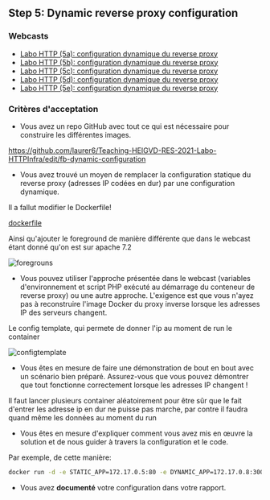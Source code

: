 ## Step 5: Dynamic reverse proxy configuration

### Webcasts

* [Labo HTTP (5a): configuration dynamique du reverse proxy](https://www.youtube.com/watch?v=iGl3Y27AewU)
* [Labo HTTP (5b): configuration dynamique du reverse proxy](https://www.youtube.com/watch?v=lVWLdB3y-4I)
* [Labo HTTP (5c): configuration dynamique du reverse proxy](https://www.youtube.com/watch?v=MQj-FzD-0mE)
* [Labo HTTP (5d): configuration dynamique du reverse proxy](https://www.youtube.com/watch?v=B_JpYtxoO_E)
* [Labo HTTP (5e): configuration dynamique du reverse proxy](https://www.youtube.com/watch?v=dz6GLoGou9k)

### Critères d'acceptation

* Vous avez un repo GitHub avec tout ce qui est nécessaire pour construire les différentes images.

https://github.com/laurer6/Teaching-HEIGVD-RES-2021-Labo-HTTPInfra/edit/fb-dynamic-configuration


* Vous avez trouvé un moyen de remplacer la configuration statique du reverse proxy (adresses IP codées en dur) par une configuration dynamique.

Il a fallut modifier le Dockerfile!

[dockerfile](https://user-images.githubusercontent.com/58049740/120084265-06379000-c0cf-11eb-82ff-d39fdd73730a.PNG)

Ainsi qu'ajouter le foreground de manière différente que dans le webcast étant donné qu'on est sur apache 7.2

![foregrouns](https://user-images.githubusercontent.com/58049740/120084274-1a7b8d00-c0cf-11eb-8680-0d50b61acf97.PNG)

* Vous pouvez utiliser l'approche présentée dans le webcast (variables d'environnement et script PHP exécuté au démarrage du conteneur de reverse proxy) ou une autre approche. L'exigence est que vous n'ayez pas à reconstruire l'image Docker du proxy inverse lorsque les adresses IP des serveurs changent.

Le config template, qui permete de donner l'ip au moment de run le container

![configtemplate](https://user-images.githubusercontent.com/58049740/120084281-2b2c0300-c0cf-11eb-8fc5-1946d44d798c.PNG)

* Vous êtes en mesure de faire une démonstration de bout en bout avec un scénario bien préparé. Assurez-vous que vous pouvez démontrer que tout fonctionne correctement lorsque les adresses IP changent !

Il faut lancer plusieurs container aléatoirement pour être sûr que le fait d'entrer les adresse ip en dur ne puisse pas marche, par contre il faudra quand même les données au moment du run

* Vous êtes en mesure d'expliquer comment vous avez mis en œuvre la solution et de nous guider à travers la configuration et le code.

Par exemple, de cette manière:

```bash
docker run -d -e STATIC_APP=172.17.0.5:80 -e DYNAMIC_APP=172.17.0.8:3000 --name apache_rp2 -p 8080:80 res/apache_rp
```



* Vous avez **documenté** votre configuration dans votre rapport.

